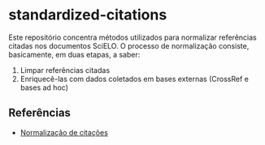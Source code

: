 # standardized-citations
Este repositório concentra métodos utilizados para normalizar referências citadas nos documentos SciELO. O processo de normalização consiste, basicamente, em duas etapas, a saber:

1. Limpar referências citadas
2. Enriquecê-las com dados coletados em bases externas (CrossRef e bases ad hoc)

## Referências

- [Normalização de citações](https://docs.google.com/document/d/1iwkt0Nr6P9Or2_RQbIbyA_rEiLkXIo-Yws2vw3gfDes/edit?usp=sharing)
